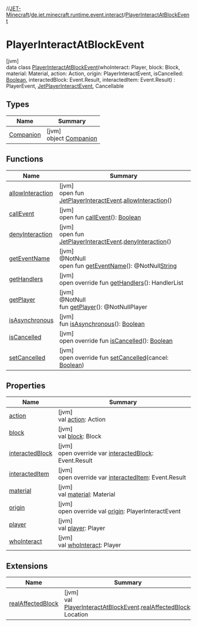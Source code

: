 //[JET-Minecraft](../../../index.md)/[de.jet.minecraft.runtime.event.interact](../index.md)/[PlayerInteractAtBlockEvent](index.md)

# PlayerInteractAtBlockEvent

[jvm]\
data class [PlayerInteractAtBlockEvent](index.md)(whoInteract: Player, block: Block, material: Material, action: Action, origin: PlayerInteractEvent, isCancelled: [Boolean](https://kotlinlang.org/api/latest/jvm/stdlib/kotlin/-boolean/index.html), interactedBlock: Event.Result, interactedItem: Event.Result) : PlayerEvent, [JetPlayerInteractEvent](../-jet-player-interact-event/index.md), Cancellable

## Types

| Name | Summary |
|---|---|
| [Companion](-companion/index.md) | [jvm]<br>object [Companion](-companion/index.md) |

## Functions

| Name | Summary |
|---|---|
| [allowInteraction](../-jet-player-interact-event/allow-interaction.md) | [jvm]<br>open fun [JetPlayerInteractEvent](../-jet-player-interact-event/index.md).[allowInteraction](../-jet-player-interact-event/allow-interaction.md)() |
| [callEvent](../-player-interact-at-item-event/index.md#-1071638799%2FFunctions%2F-726029290) | [jvm]<br>open fun [callEvent](../-player-interact-at-item-event/index.md#-1071638799%2FFunctions%2F-726029290)(): [Boolean](https://kotlinlang.org/api/latest/jvm/stdlib/kotlin/-boolean/index.html) |
| [denyInteraction](../-jet-player-interact-event/deny-interaction.md) | [jvm]<br>open fun [JetPlayerInteractEvent](../-jet-player-interact-event/index.md).[denyInteraction](../-jet-player-interact-event/deny-interaction.md)() |
| [getEventName](../-player-interact-at-item-event/index.md#1147460734%2FFunctions%2F-726029290) | [jvm]<br>@NotNull<br>open fun [getEventName](../-player-interact-at-item-event/index.md#1147460734%2FFunctions%2F-726029290)(): @NotNull[String](https://kotlinlang.org/api/latest/jvm/stdlib/kotlin/-string/index.html) |
| [getHandlers](get-handlers.md) | [jvm]<br>open override fun [getHandlers](get-handlers.md)(): HandlerList |
| [getPlayer](../-player-interact-at-item-event/index.md#-1478213936%2FFunctions%2F-726029290) | [jvm]<br>@NotNull<br>fun [getPlayer](../-player-interact-at-item-event/index.md#-1478213936%2FFunctions%2F-726029290)(): @NotNullPlayer |
| [isAsynchronous](../-player-interact-at-item-event/index.md#-706610981%2FFunctions%2F-726029290) | [jvm]<br>fun [isAsynchronous](../-player-interact-at-item-event/index.md#-706610981%2FFunctions%2F-726029290)(): [Boolean](https://kotlinlang.org/api/latest/jvm/stdlib/kotlin/-boolean/index.html) |
| [isCancelled](is-cancelled.md) | [jvm]<br>open override fun [isCancelled](is-cancelled.md)(): [Boolean](https://kotlinlang.org/api/latest/jvm/stdlib/kotlin/-boolean/index.html) |
| [setCancelled](set-cancelled.md) | [jvm]<br>open override fun [setCancelled](set-cancelled.md)(cancel: [Boolean](https://kotlinlang.org/api/latest/jvm/stdlib/kotlin/-boolean/index.html)) |

## Properties

| Name | Summary |
|---|---|
| [action](action.md) | [jvm]<br>val [action](action.md): Action |
| [block](block.md) | [jvm]<br>val [block](block.md): Block |
| [interactedBlock](interacted-block.md) | [jvm]<br>open override var [interactedBlock](interacted-block.md): Event.Result |
| [interactedItem](interacted-item.md) | [jvm]<br>open override var [interactedItem](interacted-item.md): Event.Result |
| [material](material.md) | [jvm]<br>val [material](material.md): Material |
| [origin](origin.md) | [jvm]<br>open override val [origin](origin.md): PlayerInteractEvent |
| [player](../-player-interact-at-item-event/index.md#-8709326%2FProperties%2F-726029290) | [jvm]<br>val [player](../-player-interact-at-item-event/index.md#-8709326%2FProperties%2F-726029290): Player |
| [whoInteract](who-interact.md) | [jvm]<br>val [whoInteract](who-interact.md): Player |

## Extensions

| Name | Summary |
|---|---|
| [realAffectedBlock](../../de.jet.minecraft.extension.paper/real-affected-block.md) | [jvm]<br>val [PlayerInteractAtBlockEvent](index.md).[realAffectedBlock](../../de.jet.minecraft.extension.paper/real-affected-block.md): Location |
